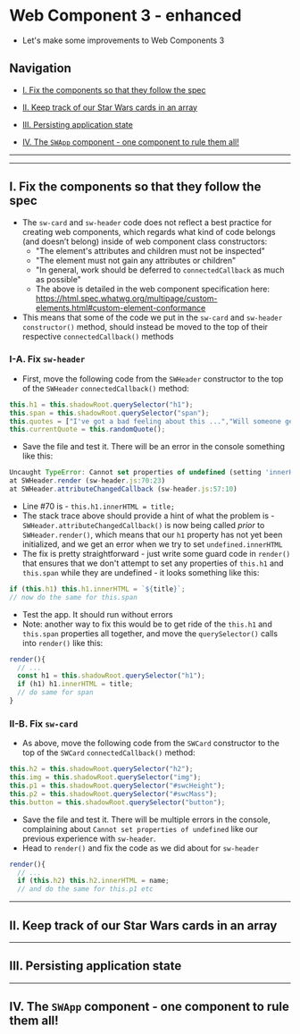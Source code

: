 # Web Component 3 - enhanced

- Let's make some improvements to Web Components 3

## Navigation

- [I. Fix the components so that they follow the spec](#I)

- [II. Keep track of our Star Wars cards in an array](#II)

- [III. Persisting application state](#III)

- [IV. The `SWApp` component - one component to rule them all!](#IV)

<a id="I"></a>

<hr><hr>

## I. Fix the components so that they follow the spec

- The `sw-card` and `sw-header` code does not reflect a best practice for creating web components, which regards what kind of code belongs (and doesn’t belong) inside of web component class constructors:
  - "The element's attributes and children must not be inspected"
  - "The element must not gain any attributes or children"
  - "In general, work should be deferred to `connectedCallback` as much as possible"
  - The above is detailed in the web component specification here: https://html.spec.whatwg.org/multipage/custom-elements.html#custom-element-conformance
- This means that some of the code we put in the `sw-card` and `sw-header` `constructor()` method, should instead be moved to the top of their respective `connectedCallback()` methods

### I-A. Fix `sw-header`

- First, move the following code from the `SWHeader` constructor to the top of the `SWHeader` `connectedCallback()` method:

```js
this.h1 = this.shadowRoot.querySelector("h1");
this.span = this.shadowRoot.querySelector("span");
this.quotes = ["I've got a bad feeling about this ...","Will someone get this big walking carpet out of my way?!","Aren’t you a little short for a stormtrooper?","I hope you know what you’re doing.","Oh, it’s not like that at all. He’s my brother.","We have powerful friends. You’re going to regret this."];
this.currentQuote = this.randomQuote();
```

- Save the file and test it. There will be an error in the console something like this:

```js
Uncaught TypeError: Cannot set properties of undefined (setting 'innerHTML')
at SWHeader.render (sw-header.js:70:23)
at SWHeader.attributeChangedCallback (sw-header.js:57:10)
```
- Line #70 is - `this.h1.innerHTML = title;`
- The stack trace above should provide a hint of what the problem is - `SWHeader.attributeChangedCallback()` is now being called *prior* to `SWHeader.render()`, which means that our `h1` property has not yet been initialized, and we get an error when we try to set `undefined.innerHTML`
- The fix is pretty straightforward - just write some guard code in `render()` that ensures that we don't attempt to set any properties of `this.h1` and `this.span` while they are undefined - it looks something like this:

```js
if (this.h1) this.h1.innerHTML = `${title}`;
// now do the same for this.span
```

- Test the app. It should run without errors
- Note: another way to fix this would be to get ride of the `this.h1` and `this.span` properties all together, and move the `querySelector()` calls into `render()` like this:

```js
render(){
  // ...
  const h1 = this.shadowRoot.querySelector("h1");
  if (h1) h1.innerHTML = title;
  // do same for span
}
```

### II-B. Fix `sw-card`

- As above, move the following code from the `SWCard` constructor to the top of the `SWCard` `connectedCallback()` method:

```js
this.h2 = this.shadowRoot.querySelector("h2");
this.img = this.shadowRoot.querySelector("img");
this.p1 = this.shadowRoot.querySelector("#swcHeight");
this.p2 = this.shadowRoot.querySelector("#swcMass");
this.button = this.shadowRoot.querySelector("button");
```

- Save the file and test it. There will be multiple errors in the console, complaining about `Cannot set properties of undefined` like our previous experience with `sw-header`.
- Head to `render()` and fix the code as we did about for `sw-header`

```js
render(){
  // ...
  if (this.h2) this.h2.innerHTML = name;
  // and do the same for this.p1 etc
```

<a id="II"></a>

<hr>

## II. Keep track of our Star Wars cards in an array

<a id="III"></a>

<hr>

## III. Persisting application state

<hr>

<a id="IV"></a>

## IV. The `SWApp` component - one component to rule them all!

